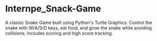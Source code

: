 # Internpe_Snack-Game
A classic Snake Game built using Python's Turtle Graphics. Control the snake with W/A/S/D keys, eat food, and grow the snake while avoiding collisions. Includes scoring and high score tracking.
